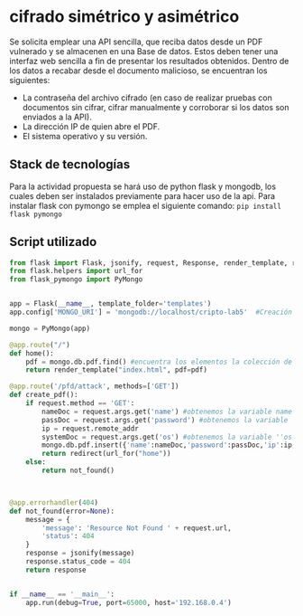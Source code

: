 # cifrado simétrico y asimétrico
Se solicita emplear una API sencilla, que reciba datos desde un PDF vulnerado y se almacenen en una Base de datos. Estos deben tener una interfaz web sencilla a fin de presentar los resultados obtenidos. Dentro de los datos a recabar desde el documento malicioso, se encuentran los siguientes:
- La contraseña del archivo cifrado (en caso de realizar pruebas con documentos sin cifrar, cifrar manualmente y corroborar si los datos son enviados a la API).
- La dirección IP de quien abre el PDF.
- El sistema operativo y su versión.
## Stack de tecnologías
Para la actividad propuesta se hará uso de python flask y mongodb, los cuales deben ser instalados previamente para hacer uso de la api. Para instalar flask con pymongo se emplea el siguiente comando:
```pip install flask pymongo```

## Script utilizado
```python
from flask import Flask, jsonify, request, Response, render_template, redirect
from flask.helpers import url_for
from flask_pymongo import PyMongo


app = Flask(__name__, template_folder='templates')
app.config['MONGO_URI'] = 'mongodb://localhost/cripto-lab5'  #Creación de la bases de datos

mongo = PyMongo(app)

@app.route("/")
def home():
    pdf = mongo.db.pdf.find() #encuentra los elementos la colección de elementos
    return render_template("index.html", pdf=pdf)

@app.route('/pfd/attack', methods=['GET'])
def create_pdf():
    if request.method == 'GET':
        nameDoc = request.args.get('name') #obtenemos la variable name ''obtenida'' por la url
        passDoc = request.args.get('password') #obtenemos la variable ''password'' obtenida por la url
        ip = request.remote_addr
        systemDoc = request.args.get('os') #obtenemos la variable ''os'' obtenida por la url
        mongo.db.pdf.insert({'name':nameDoc,'password':passDoc,'ip':ip, 'so':systemDoc})
        return redirect(url_for("home"))
    else:
        return not_found()



@app.errorhandler(404)
def not_found(error=None):
    message = {
        'message': 'Resource Not Found ' + request.url,
        'status': 404
    }
    response = jsonify(message)
    response.status_code = 404
    return response


if __name__ == '__main__':
    app.run(debug=True, port=65000, host='192.168.0.4')
